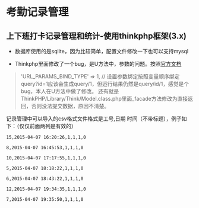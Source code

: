 # 考勤记录管理

## 上下班打卡记录管理和统计-使用thinkphp框架(3.x)

* 数据库使用的是sqlite，因为比较简单，配置文件修改一下也可以支持mysql

* Thinkphp里面修改了一个bug，是U方法中，参数的问题。按照[官方文档](http://document.thinkphp.cn/manual_3_2.html#action_bind)

>    'URL_PARAMS_BIND_TYPE'  =>  1, // 设置参数绑定按照变量顺序绑定  
query?id=1应该会生成query/1，但运行结果仍然是query/id/1，感觉是个bug，本人在U方法中做了修改。
还有就是ThinkPHP/Library/Think/Model.class.php里面_facade方法修改为直接返回，否则没法提交数据，原因不清楚。

记录管理中可以导入的csv格式文件格式是工号,日期 时间（不带标题），例子如下：（仅仅前面两列是有效的）

    15,2015-04-07 16:20:26,1,1,1,0
    
    8,2015-04-07 16:45:53,1,1,1,0
    
    10,2015-04-07 17:17:55,1,1,1,0
    
    5,2015-04-07 18:18:22,1,1,1,0
    
    6,2015-04-07 18:43:22,1,1,1,0
    
    12,2015-04-07 19:34:35,1,1,1,0
    
    7,2015-04-07 19:35:50,1,1,1,0
 


